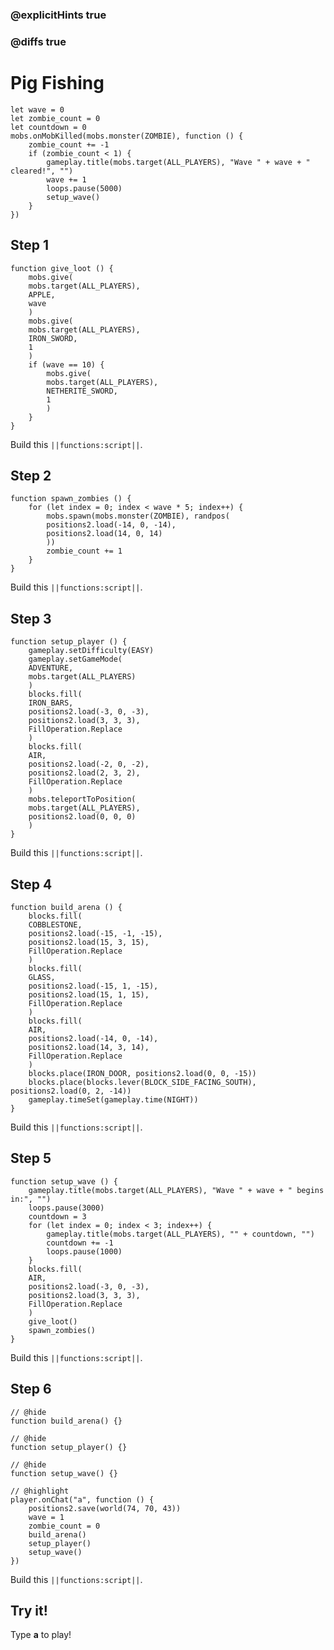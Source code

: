 ### @explicitHints true

### @diffs true

# Pig Fishing



```template
let wave = 0
let zombie_count = 0
let countdown = 0
mobs.onMobKilled(mobs.monster(ZOMBIE), function () {
    zombie_count += -1
    if (zombie_count < 1) {
        gameplay.title(mobs.target(ALL_PLAYERS), "Wave " + wave + " cleared!", "")
        wave += 1
        loops.pause(5000)
        setup_wave()
    }
})

```

## Step 1

```blocks
function give_loot () {
    mobs.give(
    mobs.target(ALL_PLAYERS),
    APPLE,
    wave
    )
    mobs.give(
    mobs.target(ALL_PLAYERS),
    IRON_SWORD,
    1
    )
    if (wave == 10) {
        mobs.give(
        mobs.target(ALL_PLAYERS),
        NETHERITE_SWORD,
        1
        )
    }
}
```

Build this ``||functions:script||``.

## Step 2

```blocks
function spawn_zombies () {
    for (let index = 0; index < wave * 5; index++) {
        mobs.spawn(mobs.monster(ZOMBIE), randpos(
        positions2.load(-14, 0, -14),
        positions2.load(14, 0, 14)
        ))
        zombie_count += 1
    }
}
```

Build this ``||functions:script||``.

## Step 3

```blocks
function setup_player () {
    gameplay.setDifficulty(EASY)
    gameplay.setGameMode(
    ADVENTURE,
    mobs.target(ALL_PLAYERS)
    )
    blocks.fill(
    IRON_BARS,
    positions2.load(-3, 0, -3),
    positions2.load(3, 3, 3),
    FillOperation.Replace
    )
    blocks.fill(
    AIR,
    positions2.load(-2, 0, -2),
    positions2.load(2, 3, 2),
    FillOperation.Replace
    )
    mobs.teleportToPosition(
    mobs.target(ALL_PLAYERS),
    positions2.load(0, 0, 0)
    )
}
```

Build this ``||functions:script||``.

## Step 4

```blocks
function build_arena () {
    blocks.fill(
    COBBLESTONE,
    positions2.load(-15, -1, -15),
    positions2.load(15, 3, 15),
    FillOperation.Replace
    )
    blocks.fill(
    GLASS,
    positions2.load(-15, 1, -15),
    positions2.load(15, 1, 15),
    FillOperation.Replace
    )
    blocks.fill(
    AIR,
    positions2.load(-14, 0, -14),
    positions2.load(14, 3, 14),
    FillOperation.Replace
    )
    blocks.place(IRON_DOOR, positions2.load(0, 0, -15))
    blocks.place(blocks.lever(BLOCK_SIDE_FACING_SOUTH), positions2.load(0, 2, -14))
    gameplay.timeSet(gameplay.time(NIGHT))
}
```

Build this ``||functions:script||``.

## Step 5

```blocks
function setup_wave () {
    gameplay.title(mobs.target(ALL_PLAYERS), "Wave " + wave + " begins in:", "")
    loops.pause(3000)
    countdown = 3
    for (let index = 0; index < 3; index++) {
        gameplay.title(mobs.target(ALL_PLAYERS), "" + countdown, "")
        countdown += -1
        loops.pause(1000)
    }
    blocks.fill(
    AIR,
    positions2.load(-3, 0, -3),
    positions2.load(3, 3, 3),
    FillOperation.Replace
    )
    give_loot()
    spawn_zombies()
}
```

Build this ``||functions:script||``.

## Step 6

```blocks
// @hide
function build_arena() {}

// @hide
function setup_player() {}

// @hide
function setup_wave() {}

// @highlight
player.onChat("a", function () {
    positions2.save(world(74, 70, 43))
    wave = 1
    zombie_count = 0
    build_arena()
    setup_player()
    setup_wave()
})
```

Build this ``||functions:script||``.

## Try it!

Type **a** to play!